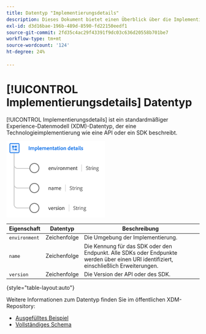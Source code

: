 ```yaml
---
title: Datentyp "Implementierungsdetails"
description: Dieses Dokument bietet einen Überblick über die Implementierungsdetails zum Experience-Datenmodell (XDM)-Datentyp.
exl-id: d3d16bae-196b-489d-8590-fd22150eedf1
source-git-commit: 2fd35c4ac29f43391f9dc03c636d20558b701be7
workflow-type: tm+mt
source-wordcount: '124'
ht-degree: 24%

---
```


# [!UICONTROL Implementierungsdetails] Datentyp

[!UICONTROL Implementierungsdetails] ist ein standardmäßiger Experience-Datenmodell (XDM)-Datentyp, der eine Technologieimplementierung wie eine API oder ein SDK beschreibt.

![Datentypstruktur](../images/data-types/implementation-details.png)

| Eigenschaft | Datentyp | Beschreibung |
| --- | --- | --- |
| `environment` | Zeichenfolge | Die Umgebung der Implementierung. |
| `name` | Zeichenfolge | Die Kennung für das SDK oder den Endpunkt. Alle SDKs oder Endpunkte werden über einen URI identifiziert, einschließlich Erweiterungen. |
| `version` | Zeichenfolge | Die Version der API oder des SDK. |

{style="table-layout:auto"}

Weitere Informationen zum Datentyp finden Sie im öffentlichen XDM-Repository:

* [Ausgefülltes Beispiel](https://github.com/adobe/xdm/blob/master/components/datatypes/industry-verticals/implementationdetails.example.1.json)
* [Vollständiges Schema](https://github.com/adobe/xdm/blob/master/components/datatypes/industry-verticals/implementationdetails.schema.json)

